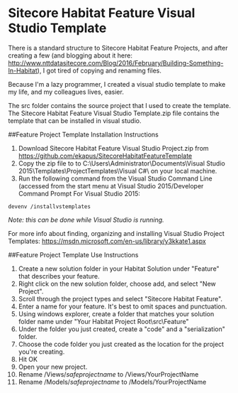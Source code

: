 # Sitecore Habitat Feature Visual Studio Template
There is a standard structure to Sitecore Habitat Feature Projects, and after creating a few (and blogging about it here: http://www.nttdatasitecore.com/Blog/2016/February/Building-Something-In-Habitat), I got tired of copying and renaming files. 

Because I'm a lazy programmer, I created a visual studio template to make my life, and my colleagues lives, easier. 

The src folder contains the source project that I used to create the template. The Sitecore Habitat Feature Visual Studio Template.zip file contains the template that can be installed in visual studio.

##Feature Project Template Installation Instructions
1. Download Sitecore Habitat Feature Visual Studio Project.zip from https://github.com/ekapus/SitecoreHabitatFeatureTemplate
1. Copy the zip file to to C:\Users\Administrator\Documents\Visual Studio 2015\Templates\ProjectTemplates\Visual C#\ on your local machine.
1. Run the following command from the Visual Studio Command Line (accessed from the start menu at Visual Studio 2015/Developer Command Prompt For Visual Studio 2015:
```
devenv /installvstemplates
```
_Note: this can be done while Visual Studio is running._

For more info about finding, organizing and installing Visual Studio Project Templates: https://msdn.microsoft.com/en-us/library/y3kkate1.aspx


##Feature Project Template Use Instructions
1. Create a new solution folder in your Habitat Solution under "Feature" that describes your feature.
1. Right click on the new solution folder, choose add, and select "New Project".
1. Scroll through the project types and select "Sitecore Habitat Feature".
1. Enter a name for your feature. It's best to omit spaces and punctuation.
1. Using windows explorer, create a folder that matches your solution folder name under "Your Habitat Project Root\src\Feature"
1. Under the folder you just created, create a "code" and a "serialization" folder.
1. Choose the code folder you just created as the location for the project you're creating.
1. Hit OK
1. Open your new project.
1. Rename /Views/$safeprojectname$ to /Views/YourProjectName
1. Rename /Models/$safeprojectname$ to /Models/YourProjectName